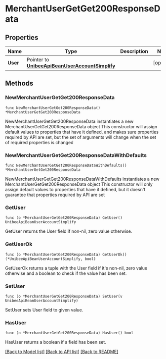 # MerchantUserGetGet200ResponseData

## Properties

Name | Type | Description | Notes
------------ | ------------- | ------------- | -------------
**User** | Pointer to [**UnibeeApiBeanUserAccountSimplify**](UnibeeApiBeanUserAccountSimplify.md) |  | [optional] 

## Methods

### NewMerchantUserGetGet200ResponseData

`func NewMerchantUserGetGet200ResponseData() *MerchantUserGetGet200ResponseData`

NewMerchantUserGetGet200ResponseData instantiates a new MerchantUserGetGet200ResponseData object
This constructor will assign default values to properties that have it defined,
and makes sure properties required by API are set, but the set of arguments
will change when the set of required properties is changed

### NewMerchantUserGetGet200ResponseDataWithDefaults

`func NewMerchantUserGetGet200ResponseDataWithDefaults() *MerchantUserGetGet200ResponseData`

NewMerchantUserGetGet200ResponseDataWithDefaults instantiates a new MerchantUserGetGet200ResponseData object
This constructor will only assign default values to properties that have it defined,
but it doesn't guarantee that properties required by API are set

### GetUser

`func (o *MerchantUserGetGet200ResponseData) GetUser() UnibeeApiBeanUserAccountSimplify`

GetUser returns the User field if non-nil, zero value otherwise.

### GetUserOk

`func (o *MerchantUserGetGet200ResponseData) GetUserOk() (*UnibeeApiBeanUserAccountSimplify, bool)`

GetUserOk returns a tuple with the User field if it's non-nil, zero value otherwise
and a boolean to check if the value has been set.

### SetUser

`func (o *MerchantUserGetGet200ResponseData) SetUser(v UnibeeApiBeanUserAccountSimplify)`

SetUser sets User field to given value.

### HasUser

`func (o *MerchantUserGetGet200ResponseData) HasUser() bool`

HasUser returns a boolean if a field has been set.


[[Back to Model list]](../README.md#documentation-for-models) [[Back to API list]](../README.md#documentation-for-api-endpoints) [[Back to README]](../README.md)


